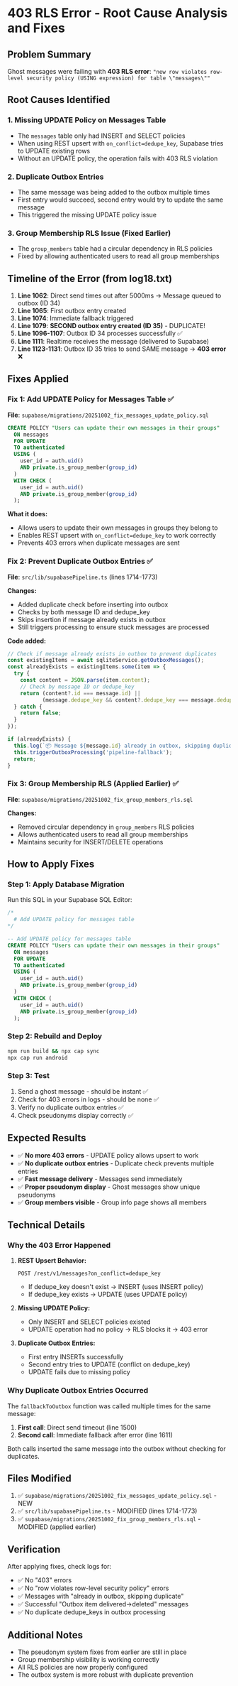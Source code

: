 # 403 RLS Error - Root Cause Analysis and Fixes

## Problem Summary

Ghost messages were failing with **403 RLS error**: `"new row violates row-level security policy (USING expression) for table \"messages\""`

## Root Causes Identified

### 1. **Missing UPDATE Policy on Messages Table**
- The `messages` table only had INSERT and SELECT policies
- When using REST upsert with `on_conflict=dedupe_key`, Supabase tries to UPDATE existing rows
- Without an UPDATE policy, the operation fails with 403 RLS violation

### 2. **Duplicate Outbox Entries**
- The same message was being added to the outbox multiple times
- First entry would succeed, second entry would try to update the same message
- This triggered the missing UPDATE policy issue

### 3. **Group Membership RLS Issue (Fixed Earlier)**
- The `group_members` table had a circular dependency in RLS policies
- Fixed by allowing authenticated users to read all group memberships

## Timeline of the Error (from log18.txt)

1. **Line 1062**: Direct send times out after 5000ms → Message queued to outbox (ID 34)
2. **Line 1065**: First outbox entry created
3. **Line 1074**: Immediate fallback triggered
4. **Line 1079**: **SECOND outbox entry created (ID 35)** - DUPLICATE!
5. **Line 1096-1107**: Outbox ID 34 processes successfully ✅
6. **Line 1111**: Realtime receives the message (delivered to Supabase)
7. **Line 1123-1131**: Outbox ID 35 tries to send SAME message → **403 error** ❌

## Fixes Applied

### Fix 1: Add UPDATE Policy for Messages Table ✅

**File**: `supabase/migrations/20251002_fix_messages_update_policy.sql`

```sql
CREATE POLICY "Users can update their own messages in their groups"
  ON messages
  FOR UPDATE
  TO authenticated
  USING (
    user_id = auth.uid()
    AND private.is_group_member(group_id)
  )
  WITH CHECK (
    user_id = auth.uid()
    AND private.is_group_member(group_id)
  );
```

**What it does:**
- Allows users to update their own messages in groups they belong to
- Enables REST upsert with `on_conflict=dedupe_key` to work correctly
- Prevents 403 errors when duplicate messages are sent

### Fix 2: Prevent Duplicate Outbox Entries ✅

**File**: `src/lib/supabasePipeline.ts` (lines 1714-1773)

**Changes:**
- Added duplicate check before inserting into outbox
- Checks by both message ID and dedupe_key
- Skips insertion if message already exists in outbox
- Still triggers processing to ensure stuck messages are processed

**Code added:**
```typescript
// Check if message already exists in outbox to prevent duplicates
const existingItems = await sqliteService.getOutboxMessages();
const alreadyExists = existingItems.some(item => {
  try {
    const content = JSON.parse(item.content);
    // Check by message ID or dedupe_key
    return (content?.id === message.id) || 
           (message.dedupe_key && content?.dedupe_key === message.dedupe_key);
  } catch {
    return false;
  }
});

if (alreadyExists) {
  this.log(`📦 Message ${message.id} already in outbox, skipping duplicate`);
  this.triggerOutboxProcessing('pipeline-fallback');
  return;
}
```

### Fix 3: Group Membership RLS (Applied Earlier) ✅

**File**: `supabase/migrations/20251002_fix_group_members_rls.sql`

**Changes:**
- Removed circular dependency in `group_members` RLS policies
- Allows authenticated users to read all group memberships
- Maintains security for INSERT/DELETE operations

## How to Apply Fixes

### Step 1: Apply Database Migration

Run this SQL in your Supabase SQL Editor:

```sql
/*
  # Add UPDATE policy for messages table
*/

-- Add UPDATE policy for messages table
CREATE POLICY "Users can update their own messages in their groups"
  ON messages
  FOR UPDATE
  TO authenticated
  USING (
    user_id = auth.uid()
    AND private.is_group_member(group_id)
  )
  WITH CHECK (
    user_id = auth.uid()
    AND private.is_group_member(group_id)
  );
```

### Step 2: Rebuild and Deploy

```bash
npm run build && npx cap sync
npx cap run android
```

### Step 3: Test

1. Send a ghost message - should be instant ✅
2. Check for 403 errors in logs - should be none ✅
3. Verify no duplicate outbox entries ✅
4. Check pseudonyms display correctly ✅

## Expected Results

- ✅ **No more 403 errors** - UPDATE policy allows upsert to work
- ✅ **No duplicate outbox entries** - Duplicate check prevents multiple entries
- ✅ **Fast message delivery** - Messages send immediately
- ✅ **Proper pseudonym display** - Ghost messages show unique pseudonyms
- ✅ **Group members visible** - Group info page shows all members

## Technical Details

### Why the 403 Error Happened

1. **REST Upsert Behavior:**
   ```
   POST /rest/v1/messages?on_conflict=dedupe_key
   ```
   - If dedupe_key doesn't exist → INSERT (uses INSERT policy)
   - If dedupe_key exists → UPDATE (uses UPDATE policy)

2. **Missing UPDATE Policy:**
   - Only INSERT and SELECT policies existed
   - UPDATE operation had no policy → RLS blocks it → 403 error

3. **Duplicate Outbox Entries:**
   - First entry INSERTs successfully
   - Second entry tries to UPDATE (conflict on dedupe_key)
   - UPDATE fails due to missing policy

### Why Duplicate Outbox Entries Occurred

The `fallbackToOutbox` function was called multiple times for the same message:
1. **First call**: Direct send timeout (line 1500)
2. **Second call**: Immediate fallback after error (line 1611)

Both calls inserted the same message into the outbox without checking for duplicates.

## Files Modified

1. ✅ `supabase/migrations/20251002_fix_messages_update_policy.sql` - NEW
2. ✅ `src/lib/supabasePipeline.ts` - MODIFIED (lines 1714-1773)
3. ✅ `supabase/migrations/20251002_fix_group_members_rls.sql` - MODIFIED (applied earlier)

## Verification

After applying fixes, check logs for:
- ✅ No "403" errors
- ✅ No "row violates row-level security policy" errors
- ✅ Messages with "already in outbox, skipping duplicate"
- ✅ Successful "Outbox item delivered→deleted" messages
- ✅ No duplicate dedupe_keys in outbox processing

## Additional Notes

- The pseudonym system fixes from earlier are still in place
- Group membership visibility is working correctly
- All RLS policies are now properly configured
- The outbox system is more robust with duplicate prevention

